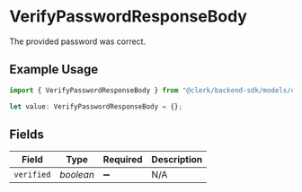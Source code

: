 # VerifyPasswordResponseBody

The provided password was correct.

## Example Usage

```typescript
import { VerifyPasswordResponseBody } from "@clerk/backend-sdk/models/operations";

let value: VerifyPasswordResponseBody = {};
```

## Fields

| Field              | Type               | Required           | Description        |
| ------------------ | ------------------ | ------------------ | ------------------ |
| `verified`         | *boolean*          | :heavy_minus_sign: | N/A                |